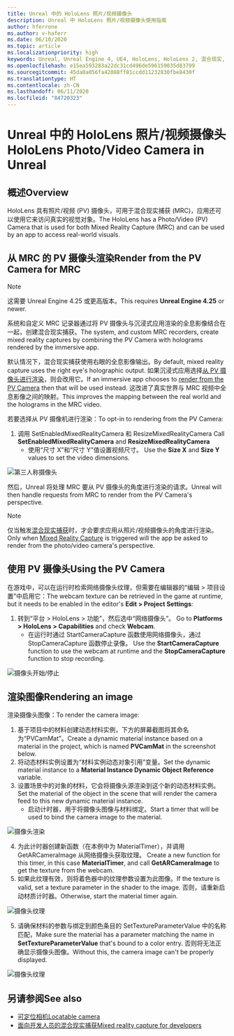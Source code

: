 ```yaml
---
title: Unreal 中的 HoloLens 照片/视频摄像头
description: Unreal 中 HoloLens 照片/视频摄像头使用指南
author: hferrone
ms.author: v-haferr
ms.date: 06/10/2020
ms.topic: article
ms.localizationpriority: high
keywords: Unreal, Unreal Engine 4, UE4, HoloLens, HoloLens 2, 混合现实, 开发, 功能, 文档, 指南, 全息影像, 摄像头, PV 摄像头, MRC
ms.openlocfilehash: e15ea593283a22dc31cd496de596159035d83799
ms.sourcegitcommit: 45da0a056fa42088ff81ccdd11232830fbe8430f
ms.translationtype: HT
ms.contentlocale: zh-CN
ms.lasthandoff: 06/11/2020
ms.locfileid: "84720323"
---
```

# <a name="hololens-photovideo-camera-in-unreal"></a><span data-ttu-id="eb9ee-104">Unreal 中的 HoloLens 照片/视频摄像头</span><span class="sxs-lookup"><span data-stu-id="eb9ee-104">HoloLens Photo/Video Camera in Unreal</span></span>

## <a name="overview"></a><span data-ttu-id="eb9ee-105">概述</span><span class="sxs-lookup"><span data-stu-id="eb9ee-105">Overview</span></span>

<span data-ttu-id="eb9ee-106">HoloLens 具有照片/视频 (PV) 摄像头，可用于混合现实捕获 (MRC)，应用还可以使用它来访问真实的视觉对象。</span><span class="sxs-lookup"><span data-stu-id="eb9ee-106">The HoloLens has a Photo/Video (PV) Camera that is used for both Mixed Reality Capture (MRC) and can be used by an app to access real-world visuals.</span></span>

## <a name="render-from-the-pv-camera-for-mrc"></a><span data-ttu-id="eb9ee-107">从 MRC 的 PV 摄像头渲染</span><span class="sxs-lookup"><span data-stu-id="eb9ee-107">Render from the PV Camera for MRC</span></span>

> [!NOTE]
> <span data-ttu-id="eb9ee-108">这需要 Unreal Engine 4.25 或更高版本。</span><span class="sxs-lookup"><span data-stu-id="eb9ee-108">This requires **Unreal Engine 4.25** or newer.</span></span>

<span data-ttu-id="eb9ee-109">系统和自定义 MRC 记录器通过将 PV 摄像头与沉浸式应用渲染的全息影像结合在一起，创建混合现实捕获。</span><span class="sxs-lookup"><span data-stu-id="eb9ee-109">The system, and custom MRC recorders, create mixed reality captures by combining the PV Camera with holograms rendered by the immersive app.</span></span>

<span data-ttu-id="eb9ee-110">默认情况下，混合现实捕获使用右眼的全息影像输出。</span><span class="sxs-lookup"><span data-stu-id="eb9ee-110">By default, mixed reality capture uses the right eye's holographic output.</span></span> <span data-ttu-id="eb9ee-111">如果沉浸式应用选择[从 PV 摄像头进行渲染](mixed-reality-capture-for-developers.md#render-from-the-pv-camera-opt-in)，则会改用它。</span><span class="sxs-lookup"><span data-stu-id="eb9ee-111">If an immersive app chooses to [render from the PV Camera](mixed-reality-capture-for-developers.md#render-from-the-pv-camera-opt-in) then that will be used instead.</span></span> <span data-ttu-id="eb9ee-112">这改进了真实世界与 MRC 视频中全息影像之间的映射。</span><span class="sxs-lookup"><span data-stu-id="eb9ee-112">This improves the mapping between the real world and the holograms in the MRC video.</span></span>

<span data-ttu-id="eb9ee-113">若要选择从 PV 摄像机进行渲染：</span><span class="sxs-lookup"><span data-stu-id="eb9ee-113">To opt-in to rendering from the PV Camera:</span></span>

1. <span data-ttu-id="eb9ee-114">调用 SetEnabledMixedRealityCamera 和 ResizeMixedRealityCamera </span><span class="sxs-lookup"><span data-stu-id="eb9ee-114">Call **SetEnabledMixedRealityCamera** and **ResizeMixedRealityCamera**</span></span>
    * <span data-ttu-id="eb9ee-115">使用“尺寸 X”和“尺寸 Y”值设置视频尺寸。 </span><span class="sxs-lookup"><span data-stu-id="eb9ee-115">Use the **Size X** and **Size Y** values to set the video dimensions.</span></span>

![第三人称摄像头](images/unreal-camera-3rd.PNG)

<span data-ttu-id="eb9ee-117">然后，Unreal 将处理 MRC 要从 PV 摄像头的角度进行渲染的请求。</span><span class="sxs-lookup"><span data-stu-id="eb9ee-117">Unreal will then handle requests from MRC to render from the PV Camera's perspective.</span></span>

> [!NOTE]
> <span data-ttu-id="eb9ee-118">仅当触发[混合现实捕获](mixed-reality-capture.md)时，才会要求应用从照片/视频摄像头的角度进行渲染。</span><span class="sxs-lookup"><span data-stu-id="eb9ee-118">Only when [Mixed Reality Capture](mixed-reality-capture.md) is triggered will the app be asked to render from the photo/video camera's perspective.</span></span>

## <a name="using-the-pv-camera"></a><span data-ttu-id="eb9ee-119">使用 PV 摄像头</span><span class="sxs-lookup"><span data-stu-id="eb9ee-119">Using the PV Camera</span></span>

<span data-ttu-id="eb9ee-120">在游戏中，可以在运行时检索网络摄像头纹理，但需要在编辑器的“编辑 > 项目设置”中启用它：</span><span class="sxs-lookup"><span data-stu-id="eb9ee-120">The webcam texture can be retrieved in the game at runtime, but it needs to be enabled in the editor's **Edit > Project Settings**:</span></span>
1. <span data-ttu-id="eb9ee-121">转到“平台 > HoloLens > 功能”，然后选中“网络摄像头”。 </span><span class="sxs-lookup"><span data-stu-id="eb9ee-121">Go to **Platforms > HoloLens > Capabilities** and check **Webcam**.</span></span>
    * <span data-ttu-id="eb9ee-122">在运行时通过 StartCameraCapture 函数使用网络摄像头，通过 StopCameraCapture 函数停止录像。 </span><span class="sxs-lookup"><span data-stu-id="eb9ee-122">Use the **StartCameraCapture** function to use the webcam at runtime and the **StopCameraCapture** function to stop recording.</span></span>

![摄像头开始/停止](images/unreal-camera-startstop.PNG)

## <a name="rendering-an-image"></a><span data-ttu-id="eb9ee-124">渲染图像</span><span class="sxs-lookup"><span data-stu-id="eb9ee-124">Rendering an image</span></span>
<span data-ttu-id="eb9ee-125">渲染摄像头图像：</span><span class="sxs-lookup"><span data-stu-id="eb9ee-125">To render the camera image:</span></span>
1. <span data-ttu-id="eb9ee-126">基于项目中的材料创建动态材料实例，下方的屏幕截图将其命名为“PVCamMat”。</span><span class="sxs-lookup"><span data-stu-id="eb9ee-126">Create a dynamic material instance based on a material in the project, which is named **PVCamMat** in the screenshot below.</span></span>  
2. <span data-ttu-id="eb9ee-127">将动态材料实例设置为“材料实例动态对象引用”变量。</span><span class="sxs-lookup"><span data-stu-id="eb9ee-127">Set the dynamic material instance to a **Material Instance Dynamic Object Reference** variable.</span></span>  
3. <span data-ttu-id="eb9ee-128">设置场景中的对象的材料，它会将摄像头源渲染到这个新的动态材料实例。</span><span class="sxs-lookup"><span data-stu-id="eb9ee-128">Set the material of the object in the scene that will render the camera feed to this new dynamic material instance.</span></span>
    * <span data-ttu-id="eb9ee-129">启动计时器，用于将摄像头图像与材料绑定。</span><span class="sxs-lookup"><span data-stu-id="eb9ee-129">Start a timer that will be used to bind the camera image to the material.</span></span> 

![摄像头渲染](images/unreal-camera-render.PNG)

4. <span data-ttu-id="eb9ee-131">为此计时器创建新函数（在本例中为 MaterialTimer），并调用 GetARCameraImage 从网络摄像头获取纹理。 </span><span class="sxs-lookup"><span data-stu-id="eb9ee-131">Create a new function for this timer, in this case **MaterialTimer**, and call **GetARCameraImage** to get the texture from the webcam.</span></span>  
5. <span data-ttu-id="eb9ee-132">如果此纹理有效，则将着色器中的纹理参数设置为此图像。</span><span class="sxs-lookup"><span data-stu-id="eb9ee-132">If the texture is valid, set a texture parameter in the shader to the image.</span></span>  <span data-ttu-id="eb9ee-133">否则，请重新启动材质计时器。</span><span class="sxs-lookup"><span data-stu-id="eb9ee-133">Otherwise, start the material timer again.</span></span> 

![摄像头纹理](images/unreal-camera-texture.PNG)

5. <span data-ttu-id="eb9ee-135">请确保材料的参数与绑定到颜色条目的 SetTextureParameterValue 中的名称匹配，</span><span class="sxs-lookup"><span data-stu-id="eb9ee-135">Make sure the material has a parameter matching the name in **SetTextureParameterValue** that's bound to a color entry.</span></span> <span data-ttu-id="eb9ee-136">否则将无法正确显示摄像头图像。</span><span class="sxs-lookup"><span data-stu-id="eb9ee-136">Without this, the camera image can't be properly displayed.</span></span>

![摄像头纹理](images/unreal-camera-material.PNG)

## <a name="see-also"></a><span data-ttu-id="eb9ee-138">另请参阅</span><span class="sxs-lookup"><span data-stu-id="eb9ee-138">See also</span></span>
* [<span data-ttu-id="eb9ee-139">可定位相机</span><span class="sxs-lookup"><span data-stu-id="eb9ee-139">Locatable camera</span></span>](locatable-camera.md)
* [<span data-ttu-id="eb9ee-140">面向开发人员的混合现实捕获</span><span class="sxs-lookup"><span data-stu-id="eb9ee-140">Mixed reality capture for developers</span></span>](mixed-reality-capture-for-developers.md)
